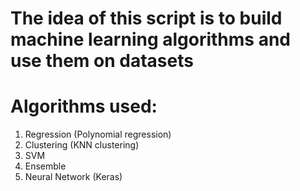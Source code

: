 # The idea of this script is to build machine learning algorithms and use them on datasets

# Algorithms used:
1.  Regression (Polynomial regression)
2.  Clustering (KNN clustering)
3.  SVM
4.  Ensemble
5.  Neural Network (Keras)
